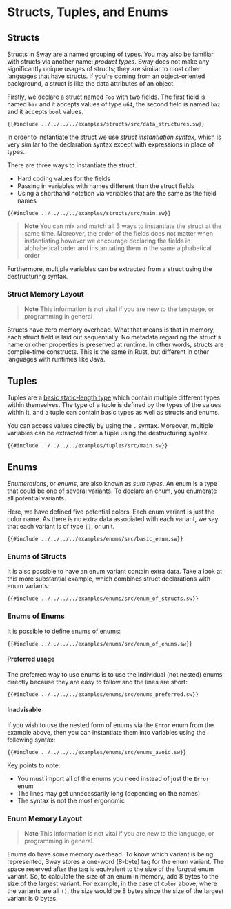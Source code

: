 # Structs, Tuples, and Enums

## Structs

<!-- This section should explain structs in Sway -->
<!-- structs:example:start -->
Structs in Sway are a named grouping of types. You may also be familiar with structs via another name: _product types_. Sway does not make any significantly unique usages of structs; they are similar to most other languages that have structs. If you're coming from an object-oriented background, a struct is like the data attributes of an object.
<!-- structs:example:end -->

Firstly, we declare a struct named `Foo` with two fields. The first field is named `bar` and it accepts values of type `u64`, the second field is named `baz` and it accepts `bool` values.

```sway
{{#include ../../../../examples/structs/src/data_structures.sw}}
```

<!-- This section should explain how to instantiate a struct in Sway -->
<!-- new_struct:example:start -->
In order to instantiate the struct we use _struct instantiation syntax_, which is very similar to the declaration syntax except with expressions in place of types.

There are three ways to instantiate the struct.

- Hard coding values for the fields
- Passing in variables with names different than the struct fields
- Using a shorthand notation via variables that are the same as the field names
<!-- new_struct:example:end -->

```sway
{{#include ../../../../examples/structs/src/main.sw}}
```

> **Note**
> You can mix and match all 3 ways to instantiate the struct at the same time.
> Moreover, the order of the fields does not matter when instantiating however we encourage declaring the fields in alphabetical order and instantiating them in the same alphabetical order

Furthermore, multiple variables can be extracted from a struct using the destructuring syntax.

### Struct Memory Layout

> **Note**
> This information is not vital if you are new to the language, or programming in general

Structs have zero memory overhead. What that means is that in memory, each struct field is laid out sequentially. No metadata regarding the struct's name or other properties is preserved at runtime. In other words, structs are compile-time constructs. This is the same in Rust, but different in other languages with runtimes like Java.

## Tuples

<!-- This section should explain what tuples are and how to access tuple values -->
<!-- tuples:example:start -->
Tuples are a [basic static-length type](./built_in_types.md#tuple-types) which contain multiple different types within themselves. The type of a tuple is defined by the types of the values within it, and a tuple can contain basic types as well as structs and enums.

You can access values directly by using the `.` syntax. Moreover, multiple variables can be extracted from a tuple using the destructuring syntax.
<!-- tuples:example:end -->

```sway
{{#include ../../../../examples/tuples/src/main.sw}}
```

## Enums

<!-- This section should explain what enums are -->
<!-- enums:example:start -->
_Enumerations_, or _enums_, are also known as _sum types_. An enum is a type that could be one of several variants. To declare an enum, you enumerate all potential variants.
<!-- enums:example:end -->

Here, we have defined five potential colors. Each enum variant is just the color name. As there is no extra data associated with each variant, we say that each variant is of type `()`, or unit.

```sway
{{#include ../../../../examples/enums/src/basic_enum.sw}}
```

### Enums of Structs

It is also possible to have an enum variant contain extra data. Take a look at this more substantial example, which combines struct declarations with enum variants:

```sway
{{#include ../../../../examples/enums/src/enum_of_structs.sw}}
```

### Enums of Enums

It is possible to define enums of enums:

```sway
{{#include ../../../../examples/enums/src/enum_of_enums.sw}}
```

#### Preferred usage

The preferred way to use enums is to use the individual (not nested) enums directly because they are easy to follow and the lines are short:

```sway
{{#include ../../../../examples/enums/src/enums_preferred.sw}}
```

#### Inadvisable

If you wish to use the nested form of enums via the `Error` enum from the example above, then you can instantiate them into variables using the following syntax:

```sway
{{#include ../../../../examples/enums/src/enums_avoid.sw}}
```

Key points to note:

- You must import all of the enums you need instead of just the `Error` enum
- The lines may get unnecessarily long (depending on the names)
- The syntax is not the most ergonomic

### Enum Memory Layout

> **Note**
> This information is not vital if you are new to the language, or programming in general.

Enums do have some memory overhead. To know which variant is being represented, Sway stores a one-word (8-byte) tag for the enum variant. The space reserved after the tag is equivalent to the size of the _largest_ enum variant. So, to calculate the size of an enum in memory, add 8 bytes to the size of the largest variant. For example, in the case of `Color` above, where the variants are all `()`, the size would be 8 bytes since the size of the largest variant is 0 bytes.
